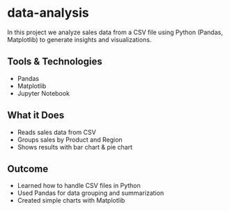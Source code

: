 # data-analysis
In this project we analyze sales data from a CSV file using Python (Pandas, Matplotlib) to generate insights and visualizations.

## Tools & Technologies
- Pandas
- Matplotlib
- Jupyter Notebook

## What it Does
- Reads sales data from CSV
- Groups sales by Product and Region
- Shows results with bar chart & pie chart
  
## Outcome
- Learned how to handle CSV files in Python
- Used Pandas for data grouping and summarization
- Created simple charts with Matplotlib
